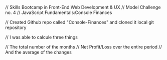 // Skills Bootcamp in Front-End Web Development & UX
// Model Challenge no. 4
// JavaScript Fundamentals:Console Finances

// Created Github repo called "Console-Finances" and cloned it local git repository

// I was able to calcule three things

// The total number of the months
// Net Profit/Loss over the entire period
// And the average of the changes
